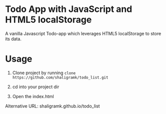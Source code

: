 Todo App with JavaScript and HTML5 localStorage
==========

A vanilla Javascript Todo-app which leverages HTML5 localStorage to store its data. 

Usage
====================
1. Clone project by running
	`clone https://github.com/shaligramk/todo_list.git`

2. cd into your project dir

3. Open the index.html 

Alternative URL: shaligramk.github.io/todo_list

